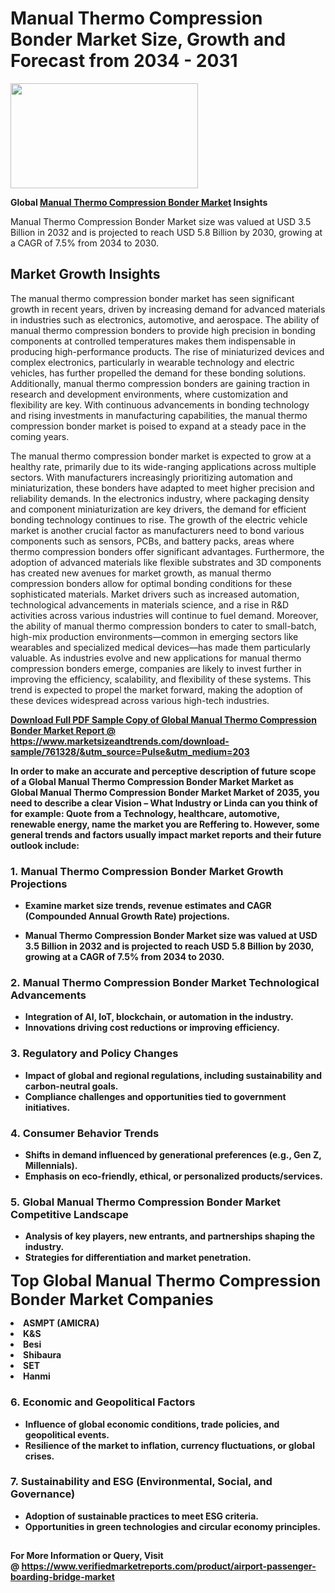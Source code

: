 <H1>Manual Thermo Compression Bonder Market Size, Growth and Forecast from 2034 - 2031</H1><img class="aligncenter size-medium wp-image-584254" src="https://thirdeyenews.in/wp-content/uploads/2034/09/Global-Market-Research-300x168.jpeg" alt="" width="300" height="168" /><p><strong>Global&nbsp;<a href="https://www.marketsizeandtrends.com/download-sample/761328/&amp;utm_source=Pulse&amp;utm_medium=203">Manual Thermo Compression Bonder Market</a> Insights</strong></p><p>Manual Thermo Compression Bonder Market size was valued at USD 3.5 Billion in 2032 and is projected to reach USD 5.8 Billion by 2030, growing at a CAGR of 7.5% from 2034 to 2030.</p><p><h2>Market Growth Insights</h2> <p>The manual thermo compression bonder market has seen significant growth in recent years, driven by increasing demand for advanced materials in industries such as electronics, automotive, and aerospace. The ability of manual thermo compression bonders to provide high precision in bonding components at controlled temperatures makes them indispensable in producing high-performance products. The rise of miniaturized devices and complex electronics, particularly in wearable technology and electric vehicles, has further propelled the demand for these bonding solutions. Additionally, manual thermo compression bonders are gaining traction in research and development environments, where customization and flexibility are key. With continuous advancements in bonding technology and rising investments in manufacturing capabilities, the manual thermo compression bonder market is poised to expand at a steady pace in the coming years.</p> <p><strong><a href="#"></a></strong></p> <p>The manual thermo compression bonder market is expected to grow at a healthy rate, primarily due to its wide-ranging applications across multiple sectors. With manufacturers increasingly prioritizing automation and miniaturization, these bonders have adapted to meet higher precision and reliability demands. In the electronics industry, where packaging density and component miniaturization are key drivers, the demand for efficient bonding technology continues to rise. The growth of the electric vehicle market is another crucial factor as manufacturers need to bond various components such as sensors, PCBs, and battery packs, areas where thermo compression bonders offer significant advantages. Furthermore, the adoption of advanced materials like flexible substrates and 3D components has created new avenues for market growth, as manual thermo compression bonders allow for optimal bonding conditions for these sophisticated materials. Market drivers such as increased automation, technological advancements in materials science, and a rise in R&D activities across various industries will continue to fuel demand. Moreover, the ability of manual thermo compression bonders to cater to small-batch, high-mix production environments—common in emerging sectors like wearables and specialized medical devices—has made them particularly valuable. As industries evolve and new applications for manual thermo compression bonders emerge, companies are likely to invest further in improving the efficiency, scalability, and flexibility of these systems. This trend is expected to propel the market forward, making the adoption of these devices widespread across various high-tech industries. <p><strong><a href="#"></p><p><span class=""><strong>Download Full PDF Sample Copy of Global Manual Thermo Compression Bonder Market Report</strong> @ <a href="https://www.marketsizeandtrends.com/download-sample/761328/&amp;utm_source=Pulse&amp;utm_medium=203" target="_blank">https://www.marketsizeandtrends.com/download-sample/761328/&amp;utm_source=Pulse&amp;utm_medium=203</a></span></p><p>In order to make an accurate and perceptive description of future scope of a Global&nbsp;Manual Thermo Compression Bonder Market Market as Global&nbsp;Manual Thermo Compression Bonder Market Market of 2035, you need to describe a clear Vision &ndash; What Industry or Linda can you think of for example: Quote from a Technology, healthcare, automotive, renewable energy, name the market you are Reffering to. However, some general trends and factors usually impact market reports and their future outlook include:</p><h3>1.&nbsp;<strong>Manual Thermo Compression Bonder Market Growth Projections</strong></h3><ul><li>Examine market size trends, revenue estimates and CAGR (Compounded Annual Growth Rate) projections.</li><li><p>Manual Thermo Compression Bonder Market size was valued at USD 3.5 Billion in 2032 and is projected to reach USD 5.8 Billion by 2030, growing at a CAGR of 7.5% from 2034 to 2030.</p></li></ul><h3>2.&nbsp;<strong>Manual Thermo Compression Bonder Market Technological Advancements</strong></h3><ul><li>Integration of AI, IoT, blockchain, or automation in the industry.</li><li>Innovations driving cost reductions or improving efficiency.</li></ul><h3>3.&nbsp;<strong>Regulatory and Policy Changes</strong></h3><ul><li>Impact of global and regional regulations, including sustainability and carbon-neutral goals.</li><li>Compliance challenges and opportunities tied to government initiatives.</li></ul><h3>4.&nbsp;<strong>Consumer Behavior Trends</strong></h3><ul><li>Shifts in demand influenced by generational preferences (e.g., Gen Z, Millennials).</li><li>Emphasis on eco-friendly, ethical, or personalized products/services.</li></ul><h3>5.&nbsp;<strong>Global Manual Thermo Compression Bonder Market Competitive Landscape</strong></h3><ul><li>Analysis of key players, new entrants, and partnerships shaping the industry.</li><li>Strategies for differentiation and market penetration.</li></ul><p data-pm-slice="1 1 []"><span style="color: inherit; font-family: inherit; font-size: 25px;">Top Global Manual Thermo Compression Bonder Market Companies</span></p><div class="" data-test-id=""><p><li>ASMPT (AMICRA)</li><li> K&S</li><li> Besi</li><li> Shibaura</li><li> SET</li><li> Hanmi</li></p></div><h3>6.&nbsp;<strong>Economic and Geopolitical Factors</strong></h3><ul><li>Influence of global economic conditions, trade policies, and geopolitical events.</li><li>Resilience of the market to inflation, currency fluctuations, or global crises.</li></ul><h3>7.&nbsp;<strong>Sustainability and ESG (Environmental, Social, and Governance)</strong></h3><ul><li>Adoption of sustainable practices to meet ESG criteria.</li><li>Opportunities in green technologies and circular economy principles.</li></ul><h2><strong style="font-size: 14px;">For More Information or Query, Visit @&nbsp;</strong><a style="background-color: #ffffff; font-size: 14px;" href="https://www.marketsizeandtrends.com/report/manual-thermo-compression-bonder-market/" target="_blank">https://www.verifiedmarketreports.com/product/airport-passenger-boarding-bridge-market</a></h2>

